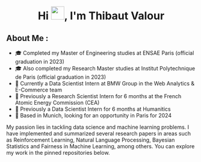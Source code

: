 <h1 align="center">Hi <img src="https://media.giphy.com/media/hvRJCLFzcasrR4ia7z/giphy.gif" width="35">, I'm Thibaut Valour</h1>

## About Me :

- 🎓 Completed my Master of Engineering studies at ENSAE Paris (official graduation in 2023)
- 🎓 Also completed my Research Master studies at Institut Polytechnique de Paris (official graduation in 2023)
- 🚙 Currently a Data Scientist Intern at BMW Group in the Web Analytics & E-Commerce team
- 🏢 Previously a Research Scientist Intern for 6 months at the French Atomic Energy Commission (CEA)
- 🏢 Previously a Data Scientist Intern for 6 months at Humanitics
- 🏡 Based in Munich, looking for an opportunity in Paris for 2024

My passion lies in tackling data science and machine learning problems. I have implemented and summarized several research papers in areas such as Reinforcement Learning, Natural Language Processing, Bayesian Statistics and Fairness in Machine Learning, among others. You can explore my work in the pinned repositories below.
<br>
